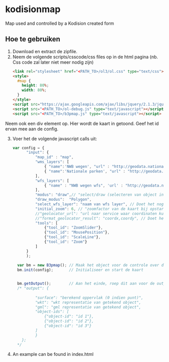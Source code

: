 kodisionmap
===========

Map used and controlled by a Kodision created form


Hoe te gebruiken
----------
1. Download en extract de zipfile.
2. Neem de volgende scripts/csscode/css files op in de html pagina (nb. Css code zal later niet meer nodig zijn)
    ```html
    <link rel="stylesheet" href="<PATH_TO>/ol3/ol.css" type="text/css">
    <style>
      #map {
        height: 80%;
        width: 80%;
      }
    </style>
    <script src="https://ajax.googleapis.com/ajax/libs/jquery/2.1.3/jquery.min.js", type="text/javascript"></script> <!-- Or another version supporting $.ajax() -->
    <script src="<PATH_TO>/ol-debug.js" type="text/javascript"></script>
    <script src="<PATH_TO>/b3pmap.js" type="text/javascript"></script>

    ```
Neem ook een div element op. Hier wordt de kaart in getoond. Geef het id ervan mee aan de config.

3. Voer het de volgende javascript calls uit:
    ```javascript
	var config = { 
          "input": { 
              "map_id" : "map",
              "wms_layers": [ 
                  { "name":'NWB wegen', "url" : "http://geodata.nationaalgeoregister.nl/nwbwegen/wms", layers: "wegvakken"},
                  { "name":'Nationale parken', "url" : "http://geodata.nationaalgeoregister.nl/nationaleparken/wms", "layers" : "nationaleparken"}
              ], 
              "wfs_layers": [ 
                  { "name" : "NWB wegen wfs", 'url' : "http://geodata.nationaalgeoregister.nl/nwbwegen/wfs"}
              ], 
              "modus": "draw",// "select/draw (selecteren van object in kaart of tekenen van geometrie", 
              "draw_modus":  "Polygon", 
              "select_wfs_layer": "naam van wfs layer", // Doet het nog niet
              "initial_zoom": 6, // "zoomfactor van de kaart bij opstart", 
              //"geolocator_url": "url naar service waar coordinaten kunnen worden opgevraagd", // Doet het nog niet
              //"format_geolocator_result": "coordx,coordy", // Doet het nog niet
              "tools": [ 
                  {"tool_id": "ZoomSlider"}, 
                  {"tool_id": "MousePosition"}, 
                  {"tool_id": "ScaleLine"}, 
                  {"tool_id": "Zoom"}
              ] 
          }
          ); 
         
      var bm = new B3pmap(); // Maak het object voor de controle over de kaart
      bm.init(config); 		 // Initialiseer en start de kaart


      bm.getOutput();		 // Aan het einde, roep dit aan voor de output gegenereerd door de gebruiker. Output ziet er ongeveer zo uit:
      /* "output": { 
              
              "surface": "berekend oppervlak (0 indien punt)", 
              "wkt": "wkt representatie van getekend object", 
              "gml": "gml representatie van getekend object", 
              "object-ids": [ 
                  {"object-id": "id 1"}, 
                  {"object-id": "id 2"}, 
                  {"object-id": "id 3"} 
              ] 
              } 
      	};
      */
    ```
4. An example can be found in index.html
